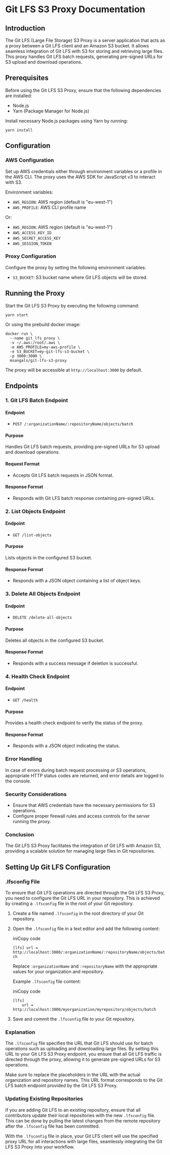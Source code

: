 # Git LFS S3 Proxy Documentation

## Introduction

The Git LFS (Large File Storage) S3 Proxy is a server application that acts as a proxy between a Git LFS client and an Amazon S3 bucket. It allows seamless integration of Git LFS with S3 for storing and retrieving large files. This proxy handles Git LFS batch requests, generating pre-signed URLs for S3 upload and download operations.

## Prerequisites

Before using the Git LFS S3 Proxy, ensure that the following dependencies are installed:

-   Node.js
-   Yarn (Package Manager for Node.js)

Install necessary Node.js packages using Yarn by running:

```shell
yarn install
```

## Configuration

### AWS Configuration

Set up AWS credentials either through environment variables or a profile in the AWS CLI. The proxy uses the AWS SDK for JavaScript v3 to interact with S3.

Environment variables:

-   `AWS_REGION`: AWS region (default is "eu-west-1")
-   `AWS_PROFILE`: AWS CLI profile name

Or:

-   `AWS_REGION`: AWS region (default is "eu-west-1")
-   `AWS_ACCESS_KEY_ID`
-   `AWS_SECRET_ACCESS_KEY`
-   `AWS_SESSION_TOKEN`

### Proxy Configuration

Configure the proxy by setting the following environment variables:

-   `S3_BUCKET`: S3 bucket name where Git LFS objects will be stored.

## Running the Proxy

Start the Git LFS S3 Proxy by executing the following command:

```
yarn start
```

Or using the prebuild docker image:

```shell
docker run \
  --name git_lfs_proxy \
  -v ~/.aws:/root/.aws \
  -e AWS_PROFILE=my-aws-profile \
  -e S3_BUCKET=my-git-lfs-s3-bucket \
  -p 3000:3000 \
  msangals/git-lfs-s3-proxy
```

The proxy will be accessible at `http://localhost:3000` by default.

## Endpoints

### 1\. Git LFS Batch Endpoint

#### Endpoint

-   `POST /:organizationName/:repositoryName/objects/batch`

#### Purpose

Handles Git LFS batch requests, providing pre-signed URLs for S3 upload and download operations.

#### Request Format

-   Accepts Git LFS batch requests in JSON format.

#### Response Format

-   Responds with Git LFS batch response containing pre-signed URLs.

### 2\. List Objects Endpoint

#### Endpoint

-   `GET /list-objects`

#### Purpose

Lists objects in the configured S3 bucket.

#### Response Format

-   Responds with a JSON object containing a list of object keys.

### 3\. Delete All Objects Endpoint

#### Endpoint

-   `DELETE /delete-all-objects`

#### Purpose

Deletes all objects in the configured S3 bucket.

#### Response Format

-   Responds with a success message if deletion is successful.

### 4\. Health Check Endpoint

#### Endpoint

-   `GET /health`

#### Purpose

Provides a health check endpoint to verify the status of the proxy.

#### Response Format

-   Responds with a JSON object indicating the status.

### Error Handling

In case of errors during batch request processing or S3 operations, appropriate HTTP status codes are returned, and error details are logged to the console.

### Security Considerations

-   Ensure that AWS credentials have the necessary permissions for S3 operations.
-   Configure proper firewall rules and access controls for the server running the proxy.

### Conclusion

The Git LFS S3 Proxy facilitates the integration of Git LFS with Amazon S3, providing a scalable solution for managing large files in Git repositories.


## Setting Up Git LFS Configuration

### .lfsconfig File

To ensure that Git LFS operations are directed through the Git LFS S3 Proxy, you need to configure the Git LFS URL in your repository. This is achieved by creating a `.lfsconfig` file in the root of your Git repository.

1.  Create a file named `.lfsconfig` in the root directory of your Git repository.

2.  Open the `.lfsconfig` file in a text editor and add the following content:

    iniCopy code

    `[lfs]
    url = http://localhost:3000/:organizationName/:repositoryName/objects/batch`

    Replace `:organizationName` and `:repositoryName` with the appropriate values for your organization and repository.

    Example `.lfsconfig` file content:

    iniCopy code

    ```
    [lfs]
        url = http://localhost:3000/myorganization/myrepository/objects/batch
    ```

3.  Save and commit the `.lfsconfig` file to your Git repository.

### Explanation

The `.lfsconfig` file specifies the URL that Git LFS should use for batch operations such as uploading and downloading large files. By setting this URL to your Git LFS S3 Proxy endpoint, you ensure that all Git LFS traffic is directed through the proxy, allowing it to generate pre-signed URLs for S3 operations.

Make sure to replace the placeholders in the URL with the actual organization and repository names. This URL format corresponds to the Git LFS batch endpoint provided by the Git LFS S3 Proxy.

### Updating Existing Repositories

If you are adding Git LFS to an existing repository, ensure that all contributors update their local repositories with the new `.lfsconfig` file. This can be done by pulling the latest changes from the remote repository after the `.lfsconfig` file has been committed.

With the `.lfsconfig` file in place, your Git LFS client will use the specified proxy URL for all interactions with large files, seamlessly integrating the Git LFS S3 Proxy into your workflow.
